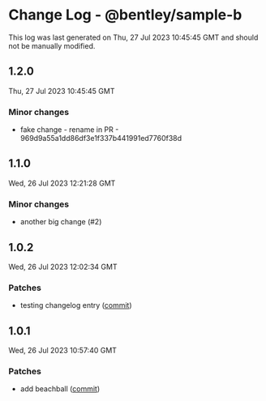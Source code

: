 # Change Log - @bentley/sample-b

This log was last generated on Thu, 27 Jul 2023 10:45:45 GMT and should not be manually modified.

<!-- Start content -->

## 1.2.0

Thu, 27 Jul 2023 10:45:45 GMT

### Minor changes

- fake change - rename in PR - 969d9a55a1dd86df3e1f337b441991ed7760f38d

## 1.1.0

Wed, 26 Jul 2023 12:21:28 GMT

### Minor changes

- another big change (#2)

## 1.0.2

Wed, 26 Jul 2023 12:02:34 GMT

### Patches

- testing changelog entry ([commit](stuff (#1)))

## 1.0.1

Wed, 26 Jul 2023 10:57:40 GMT

### Patches

- add beachball ([commit](https://github.com/iTwin/presentation/commit/844461ff79071312edc99e518cb0bbc39c886737))
